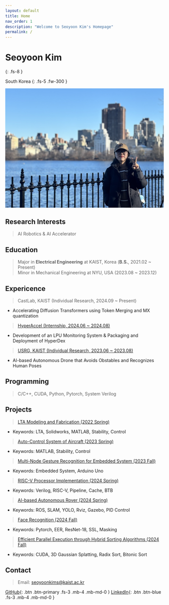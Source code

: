 ```yaml
---
layout: default
title: Home
nav_order: 1
description: "Welcome to Seoyoon Kim's Homepage"
permalink: /
---
```


# Seoyoon Kim
{: .fs-8 }

South Korea
{: .fs-5 .fw-300 }

![ex_screenshot](./assets/images/me2.jpg)  


## Research Interests  

> AI Robotics & AI Accelerator


## Education  
> Major in **Electrical Engineering** at KAIST, Korea (**B.S.**, 2021.02 ~ Present)  
> Minor in Mechanical Engineering at NYU, USA (2023.08 ~ 2023.12)


## Expericence  
> CastLab, KAIST (Individual Research, 2024.09 ~ Present)  
- Accelerating Diffusion Transformers using Token Merging and MX quantization  

> [HyperAccel (Internship, 2024.06 ~ 2024.08)](https://seoyoonkims.github.io/docs/HyperAccel/)  
- Development of an LPU Monitoring System & Packaging and Deployment of HyperDex  

> [USRG, KAIST (Individual Research, 2023.06 ~ 2023.08)](https://github.com/seoyoonkims/Drone)   
- AI-based Autonomous Drone that Avoids Obstables and Recognizes Human Poses  


## Programming  

> C/C++, CUDA, Python, Pytorch, System Verilog  


## Projects  

> [LTA Modeling and Fabrication (2022 Spring)](https://seoyoonkims.github.io/docs/projects/AE201/)
 - Keywords: LTA, Solidworks, MATLAB, Stability, Control  

> [Auto-Control System of Aircraft (2023 Spring)](https://seoyoonkims.github.io/docs/projects/AE280/)
 - Keywords: MATLAB, Stability, Control  

> [Multi-Node Gesture Recognition for Embedded System (2023 Fall)](https://seoyoonkims.github.io/docs/projects/ECE4144/)  
 - Keywords: Embedded System, Arduino Uno  

> [RISC-V Processor Implementation (2024 Spring)](https://seoyoonkims.github.io/docs/projects/EE312/)
 - Keywords: Verilog, RISC-V, Pipeline, Cache, BTB  

> [AI-based Autonomous Rover (2024 Spring)](https://seoyoonkims.github.io/docs/projects/EE405/)  
 - Keywords: ROS, SLAM, YOLO, Rviz, Gazebo, PID Control  

> [Face Recognition (2024 Fall)](https://seoyoonkims.github.io/docs/projects/EE488/)  
 - Keywords: Pytorch, EER, ResNet-18, SSL, Masking  

> [Efficient Parallel Execution through Hybrid Sorting Algorithms (2024 Fall)](https://seoyoonkims.github.io/docs/projects/EE514/)  
 - Keywords: CUDA, 3D Gaussian Splatting, Radix Sort, Bitonic Sort  



## Contact  

> Email: seoyoonkims@kaist.ac.kr  

[GitHub][GitHub]{: .btn .btn-primary .fs-3 .mb-4 .mb-md-0 }
[LinkedIn][LinkedIn]{: .btn .btn-blue .fs-3 .mb-4 .mb-md-0 }

[Posts]: https://seoyoonkims.github.io/docs/posts/  
[Paper Review]: https://seoyoonkims.github.io/docs/paper_review/  
[HyperAccel]: https://seoyoonkims.github.io/docs/HyperAccel/  
[GitHub]: https://github.com/seoyoonkims/
[LinkedIn]: https://www.linkedin.com/in/kim-seoyoon-9085b3319/